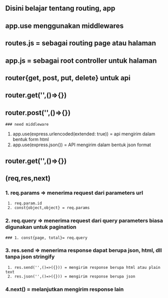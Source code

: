 ## Disini belajar tentang routing, app

## app.use menggunakan middlewares

## routes.js = sebagai routing page atau halaman

## app.js = sebagai root controller untuk halaman

## router{get, post, put, delete} untuk api

## router.get('',()=>{})

## router.post('',()=>{})

    ### need middleware

1.  app.use(express.urlencoded(extended: true)) = api mengirim dalam bentuk form html
2.  app.use(express.json()) = API mengirim dalam bentuk json format

## router.get('',()=>{})

## (req,res,next)

### 1. req.params => menerima request dari parameters url

     1. req.param.id
     2. const{object,object} = req.params

### 2. req.query => menerima request dari query parameters biasa digunakan untuk pagination

    ### 1. const{page, total}= req.query

### 3. res.send => menerima response dapat berupa json, html, dll tanpa json stringify

     1. res.send('',()=>({})) = mengirim response berupa html atau plain text
     2. res.json('',()=>({})) = mengirim response berupa json

### 4.next() = melanjutkan mengirim response lain
